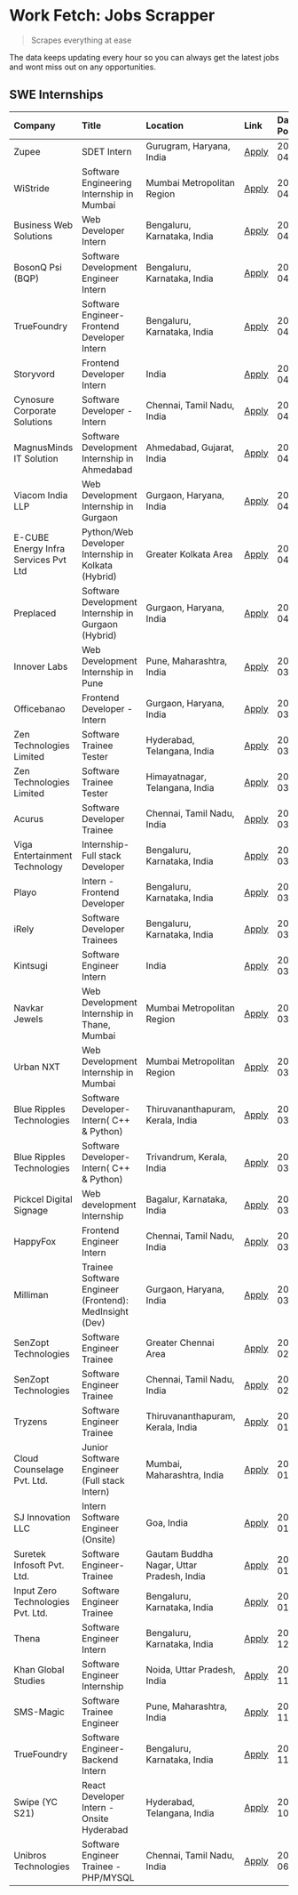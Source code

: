# Work Fetch: Jobs Scrapper
> Scrapes everything at ease

The data keeps updating every hour so you can always get the latest jobs and wont miss out on any opportunities.

## SWE Internships
<!--START_SECTION:workfetch-->
| Company                              | Title                                                  | Location                                  | Link                                                                                                                                                                                                                                                                                        | Date Posted   |
|:-------------------------------------|:-------------------------------------------------------|:------------------------------------------|:--------------------------------------------------------------------------------------------------------------------------------------------------------------------------------------------------------------------------------------------------------------------------------------------|:--------------|
| Zupee                                | SDET Intern                                            | Gurugram, Haryana, India                  | [Apply](https://in.linkedin.com/jobs/view/sdet-intern-at-zupee-3888478071?position=50&pageNum=0&refId=UefgWOlHp5jpY9lFQljifw%3D%3D&trackingId=o3Z4aBw72aWXZ3JfTnNWCw%3D%3D&trk=public_jobs_jserp-result_search-card)                                                                        | 2024-04-09    |
| WiStride                             | Software Engineering Internship in Mumbai              | Mumbai Metropolitan Region                | [Apply](https://in.linkedin.com/jobs/view/software-engineering-internship-in-mumbai-at-wistride-3888218704?position=17&pageNum=0&refId=UefgWOlHp5jpY9lFQljifw%3D%3D&trackingId=aaqZ%2BiKYJbdpO77e7esT2Q%3D%3D&trk=public_jobs_jserp-result_search-card)                                     | 2024-04-08    |
| Business Web Solutions               | Web Developer Intern                                   | Bengaluru, Karnataka, India               | [Apply](https://in.linkedin.com/jobs/view/web-developer-intern-at-business-web-solutions-3889115371?position=30&pageNum=0&refId=UefgWOlHp5jpY9lFQljifw%3D%3D&trackingId=dIdp7Stj5teQgwJEs1dd3g%3D%3D&trk=public_jobs_jserp-result_search-card)                                              | 2024-04-08    |
| BosonQ Psi (BQP)                     | Software Development Engineer Intern                   | Bengaluru, Karnataka, India               | [Apply](https://in.linkedin.com/jobs/view/software-development-engineer-intern-at-bosonq-psi-bqp-3888328596?position=42&pageNum=0&refId=UefgWOlHp5jpY9lFQljifw%3D%3D&trackingId=lMefTrI2r8Ho6ne8Qp9ICQ%3D%3D&trk=public_jobs_jserp-result_search-card)                                      | 2024-04-06    |
| TrueFoundry                          | Software Engineer- Frontend Developer Intern           | Bengaluru, Karnataka, India               | [Apply](https://in.linkedin.com/jobs/view/software-engineer-frontend-developer-intern-at-truefoundry-3887320206?position=22&pageNum=0&refId=UefgWOlHp5jpY9lFQljifw%3D%3D&trackingId=QefazuSHZ%2BcgM9UndSpnog%3D%3D&trk=public_jobs_jserp-result_search-card)                                | 2024-04-05    |
| Storyvord                            | Frontend Developer Intern                              | India                                     | [Apply](https://in.linkedin.com/jobs/view/frontend-developer-intern-at-storyvord-3518938006?position=16&pageNum=0&refId=UefgWOlHp5jpY9lFQljifw%3D%3D&trackingId=YTfcY7NRDgPqIBS86ypAXw%3D%3D&trk=public_jobs_jserp-result_search-card)                                                      | 2024-04-04    |
| Cynosure Corporate Solutions         | Software Developer -Intern                             | Chennai, Tamil Nadu, India                | [Apply](https://in.linkedin.com/jobs/view/software-developer-intern-at-cynosure-corporate-solutions-3884767755?position=26&pageNum=0&refId=UefgWOlHp5jpY9lFQljifw%3D%3D&trackingId=zI2%2BywmJ5aLO%2FL8PDJvp%2FQ%3D%3D&trk=public_jobs_jserp-result_search-card)                             | 2024-04-04    |
| MagnusMinds IT Solution              | Software Development Internship in Ahmedabad           | Ahmedabad, Gujarat, India                 | [Apply](https://in.linkedin.com/jobs/view/software-development-internship-in-ahmedabad-at-magnusminds-it-solution-3883933909?position=38&pageNum=0&refId=UefgWOlHp5jpY9lFQljifw%3D%3D&trackingId=I6pgZwCgHb%2F%2BVzDPUV4W1g%3D%3D&trk=public_jobs_jserp-result_search-card)                 | 2024-04-03    |
| Viacom India LLP                     | Web Development Internship in Gurgaon                  | Gurgaon, Haryana, India                   | [Apply](https://in.linkedin.com/jobs/view/web-development-internship-in-gurgaon-at-viacom-india-llp-3883946826?position=60&pageNum=0&refId=UefgWOlHp5jpY9lFQljifw%3D%3D&trackingId=v%2BJL8s4q%2BLATwiKlsaGk0A%3D%3D&trk=public_jobs_jserp-result_search-card)                               | 2024-04-03    |
| E-CUBE Energy Infra Services Pvt Ltd | Python/Web Developer Internship in Kolkata (Hybrid)    | Greater Kolkata Area                      | [Apply](https://in.linkedin.com/jobs/view/python-web-developer-internship-in-kolkata-hybrid-at-e-cube-energy-infra-services-pvt-ltd-3882160442?position=18&pageNum=0&refId=UefgWOlHp5jpY9lFQljifw%3D%3D&trackingId=ztvPyoIUjqXD19mf4F%2BAuw%3D%3D&trk=public_jobs_jserp-result_search-card) | 2024-04-02    |
| Preplaced                            | Software Development Internship in Gurgaon (Hybrid)    | Gurgaon, Haryana, India                   | [Apply](https://in.linkedin.com/jobs/view/software-development-internship-in-gurgaon-hybrid-at-preplaced-3880567870?position=23&pageNum=0&refId=UefgWOlHp5jpY9lFQljifw%3D%3D&trackingId=s7LsdFJVD5rkhDmL2ylwrw%3D%3D&trk=public_jobs_jserp-result_search-card)                              | 2024-04-01    |
| Innover Labs                         | Web Development Internship in Pune                     | Pune, Maharashtra, India                  | [Apply](https://in.linkedin.com/jobs/view/web-development-internship-in-pune-at-innover-labs-3875494237?position=8&pageNum=0&refId=UefgWOlHp5jpY9lFQljifw%3D%3D&trackingId=qLEZ%2FzYMZ2Wv1P8FhR3xag%3D%3D&trk=public_jobs_jserp-result_search-card)                                         | 2024-03-28    |
| Officebanao                          | Frontend Developer - Intern                            | Gurgaon, Haryana, India                   | [Apply](https://in.linkedin.com/jobs/view/frontend-developer-intern-at-officebanao-3871265915?position=12&pageNum=0&refId=UefgWOlHp5jpY9lFQljifw%3D%3D&trackingId=38IEJAxt8KxupjOoNq6JxQ%3D%3D&trk=public_jobs_jserp-result_search-card)                                                    | 2024-03-28    |
| Zen Technologies Limited             | Software Trainee Tester                                | Hyderabad, Telangana, India               | [Apply](https://in.linkedin.com/jobs/view/software-trainee-tester-at-zen-technologies-limited-3872036112?position=13&pageNum=0&refId=UefgWOlHp5jpY9lFQljifw%3D%3D&trackingId=NazDw5%2FEIvPNdXH6jL1Rww%3D%3D&trk=public_jobs_jserp-result_search-card)                                       | 2024-03-27    |
| Zen Technologies Limited             | Software Trainee Tester                                | Himayatnagar, Telangana, India            | [Apply](https://in.linkedin.com/jobs/view/software-trainee-tester-at-zen-technologies-limited-3872100214?position=10&pageNum=0&refId=UefgWOlHp5jpY9lFQljifw%3D%3D&trackingId=7CVm2xGToH56xKZiyMDejQ%3D%3D&trk=public_jobs_jserp-result_search-card)                                         | 2024-03-26    |
| Acurus                               | Software Developer Trainee                             | Chennai, Tamil Nadu, India                | [Apply](https://in.linkedin.com/jobs/view/software-developer-trainee-at-acurus-3871400616?position=21&pageNum=0&refId=UefgWOlHp5jpY9lFQljifw%3D%3D&trackingId=VxCu%2FeYt1ZI7pgq4a56pgw%3D%3D&trk=public_jobs_jserp-result_search-card)                                                      | 2024-03-26    |
| Viga Entertainment Technology        | Internship-Full stack Developer                        | Bengaluru, Karnataka, India               | [Apply](https://in.linkedin.com/jobs/view/internship-full-stack-developer-at-viga-entertainment-technology-3870669789?position=29&pageNum=0&refId=UefgWOlHp5jpY9lFQljifw%3D%3D&trackingId=vIG0Q4dKLVEO7%2BgSuEvSDg%3D%3D&trk=public_jobs_jserp-result_search-card)                          | 2024-03-25    |
| Playo                                | Intern - Frontend Developer                            | Bengaluru, Karnataka, India               | [Apply](https://in.linkedin.com/jobs/view/intern-frontend-developer-at-playo-3864131172?position=6&pageNum=0&refId=UefgWOlHp5jpY9lFQljifw%3D%3D&trackingId=sfxsHnKZIGmgvxdo5PB2gw%3D%3D&trk=public_jobs_jserp-result_search-card)                                                           | 2024-03-22    |
| iRely                                | Software Developer Trainees                            | Bengaluru, Karnataka, India               | [Apply](https://in.linkedin.com/jobs/view/software-developer-trainees-at-irely-3860566039?position=3&pageNum=0&refId=UefgWOlHp5jpY9lFQljifw%3D%3D&trackingId=ldxHOqdJZed3DzTOuqy%2BAA%3D%3D&trk=public_jobs_jserp-result_search-card)                                                       | 2024-03-18    |
| Kintsugi                             | Software Engineer Intern                               | India                                     | [Apply](https://in.linkedin.com/jobs/view/software-engineer-intern-at-kintsugi-3857074071?position=34&pageNum=0&refId=UefgWOlHp5jpY9lFQljifw%3D%3D&trackingId=CRkHsgRzfvS%2BcRoGFtipBA%3D%3D&trk=public_jobs_jserp-result_search-card)                                                      | 2024-03-16    |
| Navkar Jewels                        | Web Development Internship in Thane, Mumbai            | Mumbai Metropolitan Region                | [Apply](https://in.linkedin.com/jobs/view/web-development-internship-in-thane-mumbai-at-navkar-jewels-3858080315?position=58&pageNum=0&refId=UefgWOlHp5jpY9lFQljifw%3D%3D&trackingId=qLnRndHHqUDme98n4%2FN7tQ%3D%3D&trk=public_jobs_jserp-result_search-card)                               | 2024-03-15    |
| Urban NXT                            | Web Development Internship in Mumbai                   | Mumbai Metropolitan Region                | [Apply](https://in.linkedin.com/jobs/view/web-development-internship-in-mumbai-at-urban-nxt-3858090142?position=59&pageNum=0&refId=UefgWOlHp5jpY9lFQljifw%3D%3D&trackingId=7OLIH16993RQzxWcF0twjg%3D%3D&trk=public_jobs_jserp-result_search-card)                                           | 2024-03-15    |
| Blue Ripples Technologies            | Software Developer- Intern( C++ & Python)              | Thiruvananthapuram, Kerala, India         | [Apply](https://in.linkedin.com/jobs/view/software-developer-intern-c%2B%2B-python-at-blue-ripples-technologies-3855594494?position=20&pageNum=0&refId=UefgWOlHp5jpY9lFQljifw%3D%3D&trackingId=9x1u8apSnTWtQIj4k3Sj7g%3D%3D&trk=public_jobs_jserp-result_search-card)                       | 2024-03-14    |
| Blue Ripples Technologies            | Software Developer- Intern( C++  & Python)             | Trivandrum, Kerala, India                 | [Apply](https://in.linkedin.com/jobs/view/software-developer-intern-c%2B%2B-python-at-blue-ripples-technologies-3856150730?position=19&pageNum=0&refId=UefgWOlHp5jpY9lFQljifw%3D%3D&trackingId=E48Hj41kSfApxXeoUP99XA%3D%3D&trk=public_jobs_jserp-result_search-card)                       | 2024-03-13    |
| Pickcel Digital Signage              | Web development Internship                             | Bagalur, Karnataka, India                 | [Apply](https://in.linkedin.com/jobs/view/web-development-internship-at-pickcel-digital-signage-3849506118?position=56&pageNum=0&refId=UefgWOlHp5jpY9lFQljifw%3D%3D&trackingId=aDYlagi6m2cR%2FsEisgq7kQ%3D%3D&trk=public_jobs_jserp-result_search-card)                                     | 2024-03-08    |
| HappyFox                             | Frontend Engineer Intern                               | Chennai, Tamil Nadu, India                | [Apply](https://in.linkedin.com/jobs/view/frontend-engineer-intern-at-happyfox-3848357951?position=49&pageNum=0&refId=UefgWOlHp5jpY9lFQljifw%3D%3D&trackingId=T6nVG8jFWW%2F60UT7Q%2BjNVw%3D%3D&trk=public_jobs_jserp-result_search-card)                                                    | 2024-03-07    |
| Milliman                             | Trainee Software Engineer (Frontend): MedInsight (Dev) | Gurgaon, Haryana, India                   | [Apply](https://in.linkedin.com/jobs/view/trainee-software-engineer-frontend-medinsight-dev-at-milliman-3792874280?position=11&pageNum=0&refId=UefgWOlHp5jpY9lFQljifw%3D%3D&trackingId=npag84CFKYiPR%2BAG%2Fv2psQ%3D%3D&trk=public_jobs_jserp-result_search-card)                           | 2024-03-01    |
| SenZopt Technologies                 | Software Engineer Trainee                              | Greater Chennai Area                      | [Apply](https://in.linkedin.com/jobs/view/software-engineer-trainee-at-senzopt-technologies-3827688781?position=39&pageNum=0&refId=UefgWOlHp5jpY9lFQljifw%3D%3D&trackingId=9ENL5PTjr4V3hf%2BE641QRQ%3D%3D&trk=public_jobs_jserp-result_search-card)                                         | 2024-02-12    |
| SenZopt Technologies                 | Software Engineer Trainee                              | Chennai, Tamil Nadu, India                | [Apply](https://in.linkedin.com/jobs/view/software-engineer-trainee-at-senzopt-technologies-3827686880?position=52&pageNum=0&refId=UefgWOlHp5jpY9lFQljifw%3D%3D&trackingId=aHfJhNXOLSbfO5mAL4BLKA%3D%3D&trk=public_jobs_jserp-result_search-card)                                           | 2024-02-12    |
| Tryzens                              | Software Engineer Trainee                              | Thiruvananthapuram, Kerala, India         | [Apply](https://in.linkedin.com/jobs/view/software-engineer-trainee-at-tryzens-3809363491?position=41&pageNum=0&refId=UefgWOlHp5jpY9lFQljifw%3D%3D&trackingId=%2B87hVqfcZnjRwc0m2Ub6bw%3D%3D&trk=public_jobs_jserp-result_search-card)                                                      | 2024-01-18    |
| Cloud Counselage Pvt. Ltd.           | Junior Software Engineer (Full stack Intern)           | Mumbai, Maharashtra, India                | [Apply](https://in.linkedin.com/jobs/view/junior-software-engineer-full-stack-intern-at-cloud-counselage-pvt-ltd-3803132814?position=33&pageNum=0&refId=UefgWOlHp5jpY9lFQljifw%3D%3D&trackingId=yXNC0cinA9ktxWmOux6yKw%3D%3D&trk=public_jobs_jserp-result_search-card)                      | 2024-01-11    |
| SJ Innovation LLC                    | Intern Software Engineer (Onsite)                      | Goa, India                                | [Apply](https://in.linkedin.com/jobs/view/intern-software-engineer-onsite-at-sj-innovation-llc-3799959011?position=47&pageNum=0&refId=UefgWOlHp5jpY9lFQljifw%3D%3D&trackingId=%2FIJ0F4RazmtL8T3X45gc2w%3D%3D&trk=public_jobs_jserp-result_search-card)                                      | 2024-01-11    |
| Suretek Infosoft Pvt. Ltd.           | Software Engineer-Trainee                              | Gautam Buddha Nagar, Uttar Pradesh, India | [Apply](https://in.linkedin.com/jobs/view/software-engineer-trainee-at-suretek-infosoft-pvt-ltd-3800934643?position=27&pageNum=0&refId=UefgWOlHp5jpY9lFQljifw%3D%3D&trackingId=5zUKhI9xK8QHp%2F%2BnbofgUA%3D%3D&trk=public_jobs_jserp-result_search-card)                                   | 2024-01-09    |
| Input Zero Technologies Pvt. Ltd.    | Software Engineer Trainee                              | Bengaluru, Karnataka, India               | [Apply](https://in.linkedin.com/jobs/view/software-engineer-trainee-at-input-zero-technologies-pvt-ltd-3800927643?position=36&pageNum=0&refId=UefgWOlHp5jpY9lFQljifw%3D%3D&trackingId=uNVLqldtrHpPpR2EkchG%2Fg%3D%3D&trk=public_jobs_jserp-result_search-card)                              | 2024-01-09    |
| Thena                                | Software Engineer Intern                               | Bengaluru, Karnataka, India               | [Apply](https://in.linkedin.com/jobs/view/software-engineer-intern-at-thena-3778731751?position=24&pageNum=0&refId=UefgWOlHp5jpY9lFQljifw%3D%3D&trackingId=qub%2FzoqS9lPUh%2BhMmZeU1A%3D%3D&trk=public_jobs_jserp-result_search-card)                                                       | 2023-12-05    |
| Khan Global Studies                  | Software Engineer Internship                           | Noida, Uttar Pradesh, India               | [Apply](https://in.linkedin.com/jobs/view/software-engineer-internship-at-khan-global-studies-3766942197?position=55&pageNum=0&refId=UefgWOlHp5jpY9lFQljifw%3D%3D&trackingId=VqV9C5VtGhwzyfi74%2F88OQ%3D%3D&trk=public_jobs_jserp-result_search-card)                                       | 2023-11-27    |
| SMS-Magic                            | Software Trainee Engineer                              | Pune, Maharashtra, India                  | [Apply](https://in.linkedin.com/jobs/view/software-trainee-engineer-at-sms-magic-3761409781?position=35&pageNum=0&refId=UefgWOlHp5jpY9lFQljifw%3D%3D&trackingId=gggsQZdul1IeIJVeJdhUaQ%3D%3D&trk=public_jobs_jserp-result_search-card)                                                      | 2023-11-16    |
| TrueFoundry                          | Software Engineer-Backend Intern                       | Bengaluru, Karnataka, India               | [Apply](https://in.linkedin.com/jobs/view/software-engineer-backend-intern-at-truefoundry-3779508170?position=37&pageNum=0&refId=UefgWOlHp5jpY9lFQljifw%3D%3D&trackingId=Ch4rhSXc96zSvvGSu9RZBQ%3D%3D&trk=public_jobs_jserp-result_search-card)                                             | 2023-11-10    |
| Swipe (YC S21)                       | React Developer Intern - Onsite Hyderabad              | Hyderabad, Telangana, India               | [Apply](https://in.linkedin.com/jobs/view/react-developer-intern-onsite-hyderabad-at-swipe-yc-s21-3737600089?position=43&pageNum=0&refId=UefgWOlHp5jpY9lFQljifw%3D%3D&trackingId=DbGI3cES9KeVlcyQ3%2FzMwg%3D%3D&trk=public_jobs_jserp-result_search-card)                                   | 2023-10-13    |
| Unibros Technologies                 | Software Engineer Trainee - PHP/MYSQL                  | Chennai, Tamil Nadu, India                | [Apply](https://in.linkedin.com/jobs/view/software-engineer-trainee-php-mysql-at-unibros-technologies-3656599241?position=40&pageNum=0&refId=UefgWOlHp5jpY9lFQljifw%3D%3D&trackingId=J6K%2F%2ByWVABSuH6HCNfmS7A%3D%3D&trk=public_jobs_jserp-result_search-card)                             | 2023-06-12    |
<!--END_SECTION:workfetch-->
